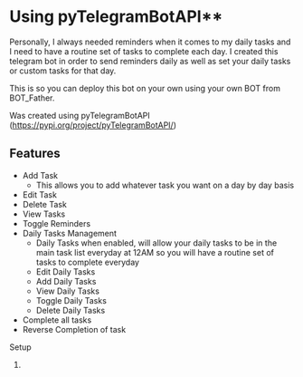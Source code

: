 # Using pyTelegramBotAPI**

Personally, I always needed reminders when it comes to my daily tasks and I need to have a routine set of tasks to complete each day. I created this telegram bot in order to send reminders daily as well as set your daily tasks or custom tasks for that day.

This is so you can deploy this bot on your own using your own BOT from BOT_Father.

Was created using pyTelegramBotAPI (https://pypi.org/project/pyTelegramBotAPI/)

## Features
- Add Task
    - This allows you to add whatever task you want on a day by day basis
- Edit Task
- Delete Task
- View Tasks
- Toggle Reminders
- Daily Tasks Management
    - Daily Tasks when enabled, will allow your daily tasks to be in the main task list everyday at 12AM so you will have a routine set of tasks to complete everyday
    - Edit Daily Tasks
    - Add Daily Tasks
    - View Daily Tasks
    - Toggle Daily Tasks
    - Delete Daily Tasks
- Complete all tasks
- Reverse Completion of task

Setup

1. 